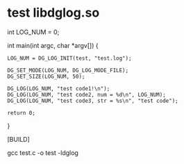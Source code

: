 # test libdglog.so

int LOG_NUM = 0;

int main(int argc, char *argv[])
{

    LOG_NUM = DG_LOG_INIT(test, "test.log");

    DG_SET_MODE(LOG_NUM, DG_LOG_MODE_FILE);
    DG_SET_SIZE(LOG_NUM, 50);

    DG_LOG(LOG_NUM, "test code1!\n");
    DG_LOG(LOG_NUM, "test code2, num = %d\n", LOG_NUM);
    DG_LOG(LOG_NUM, "test code3, str = %s\n", "test code");

    return 0;
}


[BUILD]

gcc test.c -o test -ldglog
